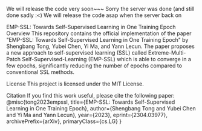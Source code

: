 We will release the code very soon~~~ Sorry the server was done (and still done sadly :<) We will release the code asap when the server back on


EMP-SSL: Towards Self-Supervised Learning in One Training Epoch
Overview
This repository contains the official implementation of the paper "EMP-SSL: Towards Self-Supervised Learning in One Training Epoch" by Shengbang Tong, Yubei Chen, Yi Ma, and Yann Lecun. The paper proposes a new approach to self-supervised learning (SSL) called Extreme-Multi-Patch Self-Supervised-Learning (EMP-SSL) which is able to converge in a few epochs, significantly reducing the number of epochs compared to conventional SSL methods.


License
This project is licensed under the MIT License.

Citation
If you find this work useful, please cite the following paper:
@misc{tong2023empssl,
      title={EMP-SSL: Towards Self-Supervised Learning in One Training Epoch},
      author={Shengbang Tong and Yubei Chen and Yi Ma and Yann Lecun},
      year={2023},
      eprint={2304.03977},
      archivePrefix={arXiv},
      primaryClass={cs.LG}
}
